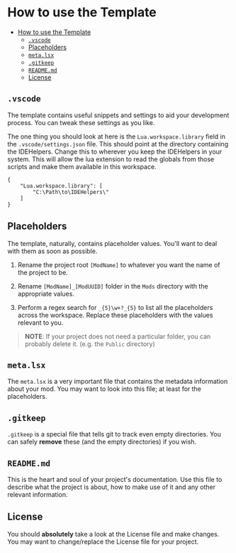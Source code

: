 # How to use the Template

- [How to use the Template](#how-to-use-the-template)
  - [`.vscode`](#vscode)
  - [Placeholders](#placeholders)
  - [`meta.lsx`](#metalsx)
  - [`.gitkeep`](#gitkeep)
  - [`README.md`](#readmemd)
  - [License](#license)


## `.vscode`

The template contains useful snippets and settings to aid your development process. You can tweak these settings as you like.

The one thing you should look at here is the `Lua.workspace.library` field in the `.vscode/settings.json` file. This should point at the directory containing the IDEHelpers. Change this to wherever you keep the IDEHelpers in your system. This will allow the lua extension to read the globals from those scripts and make them available in this workspace.

```
{
    "Lua.workspace.library": [
        "C:\Path\to\IDEHelpers\"
    ]
}
```

## Placeholders

The template, naturally, contains placeholder values. You'll want to deal with them as soon as possible.

1. Rename the project root `[ModName]` to whatever you want the name of the project to be.

2. Rename `[ModName]_[ModUUID]` folder in the `Mods` directory with the appropriate values.

3. Perform a regex search for `_{5}\w+?_{5}` to list all the placeholders across the workspace. Replace these placeholders with the values relevant to you.

> **NOTE**: If your project does not need a particular folder, you can probably delete it. (e.g. the `Public` directory)

## `meta.lsx`

The `meta.lsx` is a very important file that contains the metadata information about your mod. You may want to look into this file; at least for the placeholders.

## `.gitkeep`

`.gitkeep` is a special file that tells git to track even empty directories. You can safely **remove** these (and the empty directories) if you wish.

<!-- TODO: Create a script to bootstrap the template and clean unneeded files -->

## `README.md`

This is the heart and soul of your project's documentation. Use this file to describe what the project is about, how to make use of it and any other relevant information.

## License

You should **absolutely** take a look at the License file and make changes. You may want to change/replace the License file for your project.
